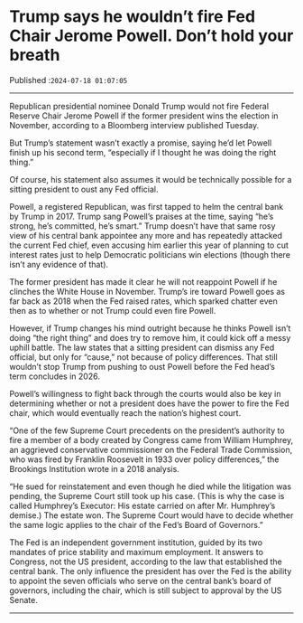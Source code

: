 # Trump says he wouldn’t fire Fed Chair Jerome Powell. Don’t hold your breath

Published :`2024-07-18 01:07:05`

---

Republican presidential nominee Donald Trump would not fire Federal Reserve Chair Jerome Powell if the former president wins the election in November, according to a Bloomberg interview published Tuesday.

But Trump’s statement wasn’t exactly a promise, saying he’d let Powell finish up his second term, “especially if I thought he was doing the right thing.”

Of course, his statement also assumes it would be technically possible for a sitting president to oust any Fed official.

Powell, a registered Republican, was first tapped to helm the central bank by Trump in 2017. Trump sang Powell’s praises at the time, saying “he’s strong, he’s committed, he’s smart.” Trump doesn’t have that same rosy view of his central bank appointee any more and has repeatedly attacked the current Fed chief, even accusing him earlier this year of planning to cut interest rates just to help Democratic politicians win elections (though there isn’t any evidence of that).

The former president has made it clear he will not reappoint Powell if he clinches the White House in November. Trump’s ire toward Powell goes as far back as 2018 when the Fed raised rates, which sparked chatter even then as to whether or not Trump could even fire Powell.

However, if Trump changes his mind outright because he thinks Powell isn’t doing “the right thing” and does try to remove him, it could kick off a messy uphill battle. The law states that a sitting president can dismiss any Fed official, but only for “cause,” not because of policy differences. That still wouldn’t stop Trump from pushing to oust Powell before the Fed head’s term concludes in 2026.

Powell’s willingness to fight back through the courts would also be key in determining whether or not a president does have the power to fire the Fed chair, which would eventually reach the nation’s highest court.

“One of the few Supreme Court precedents on the president’s authority to fire a member of a body created by Congress came from William Humphrey, an aggrieved conservative commissioner on the Federal Trade Commission, who was fired by Franklin Roosevelt in 1933 over policy differences,” the Brookings Institution wrote in a 2018 analysis.

“He sued for reinstatement and even though he died while the litigation was pending, the Supreme Court still took up his case. (This is why the case is called Humphrey’s Executor: His estate carried on after Mr. Humphrey’s demise.) The estate won. The Supreme Court would have to decide whether the same logic applies to the chair of the Fed’s Board of Governors.”

The Fed is an independent government institution, guided by its two mandates of price stability and maximum employment. It answers to Congress, not the US president, according to the law that established the central bank. The only influence the president has over the Fed is the ability to appoint the seven officials who serve on the central bank’s board of governors, including the chair, which is still subject to approval by the US Senate.

---

